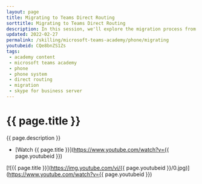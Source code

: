 ```yaml
---
layout: page
title: Migrating to Teams Direct Routing
sorttitle: Migrating to Teams Direct Routing
description: In this session, we'll explore the migration process from Skype for Business Server to Teams with Direct Routing for voice. Discover migration concepts, Session Border Controller topology, and the staging, migration, and cutover process for seamless transition to Teams with Direct Routing.
updated: 2022-02-27
permalink: /skilling/microsoft-teams-academy/phone/migrating
youtubeid: CQe8bnZS1Zs
tags: 
 - academy content
 - microsoft teams academy
 - phone
 - phone system
 - direct routing
 - migration
 - skype for business server
---
```


# {{ page.title }}

{{ page.description }}

* [Watch {{ page.title }}](https://www.youtube.com/watch?v={{ page.youtubeid }})

[![{{ page.title }}](https://img.youtube.com/vi/{{ page.youtubeid }}/0.jpg)](https://www.youtube.com/watch?v={{ page.youtubeid }})